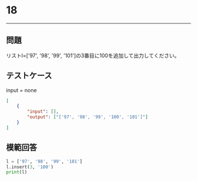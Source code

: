 # 18

---
## 問題

リストl=['97', '98', '99', '101']の3番目に100を追加して出力してください。

## テストケース
input = none
```json
[
	{
		"input": [],
		"output": ["['97', '98', '99', '100', '101']"]
  	}
]
```

## 模範回答
```python
l = ['97', '98', '99', '101']
l.insert(3, '100')
print(l)
```